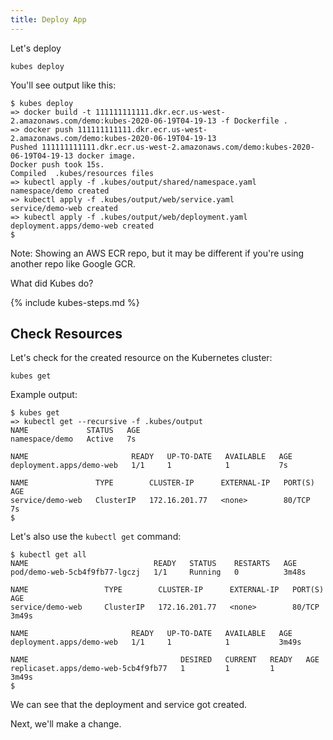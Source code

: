```yaml
---
title: Deploy App
---
```


Let's deploy

    kubes deploy

You'll see output like this:

    $ kubes deploy
    => docker build -t 111111111111.dkr.ecr.us-west-2.amazonaws.com/demo:kubes-2020-06-19T04-19-13 -f Dockerfile .
    => docker push 111111111111.dkr.ecr.us-west-2.amazonaws.com/demo:kubes-2020-06-19T04-19-13
    Pushed 111111111111.dkr.ecr.us-west-2.amazonaws.com/demo:kubes-2020-06-19T04-19-13 docker image.
    Docker push took 15s.
    Compiled  .kubes/resources files
    => kubectl apply -f .kubes/output/shared/namespace.yaml
    namespace/demo created
    => kubectl apply -f .kubes/output/web/service.yaml
    service/demo-web created
    => kubectl apply -f .kubes/output/web/deployment.yaml
    deployment.apps/demo-web created
    $

Note: Showing an AWS ECR repo, but it may be different if you're using another repo like Google GCR.

What did Kubes do?

{% include kubes-steps.md %}

## Check Resources

Let's check for the created resource on the Kubernetes cluster:

    kubes get

Example output:

    $ kubes get
    => kubectl get --recursive -f .kubes/output
    NAME             STATUS   AGE
    namespace/demo   Active   7s

    NAME                       READY   UP-TO-DATE   AVAILABLE   AGE
    deployment.apps/demo-web   1/1     1            1           7s

    NAME               TYPE        CLUSTER-IP      EXTERNAL-IP   PORT(S)   AGE
    service/demo-web   ClusterIP   172.16.201.77   <none>        80/TCP    7s
    $

Let's also use the `kubectl get` command:

    $ kubectl get all
    NAME                            READY   STATUS    RESTARTS   AGE
    pod/demo-web-5cb4f9fb77-lgczj   1/1     Running   0          3m48s

    NAME                 TYPE        CLUSTER-IP      EXTERNAL-IP   PORT(S)   AGE
    service/demo-web     ClusterIP   172.16.201.77   <none>        80/TCP    3m49s

    NAME                       READY   UP-TO-DATE   AVAILABLE   AGE
    deployment.apps/demo-web   1/1     1            1           3m49s

    NAME                                  DESIRED   CURRENT   READY   AGE
    replicaset.apps/demo-web-5cb4f9fb77   1         1         1       3m49s
    $

We can see that the deployment and service got created.

Next, we'll make a change.
